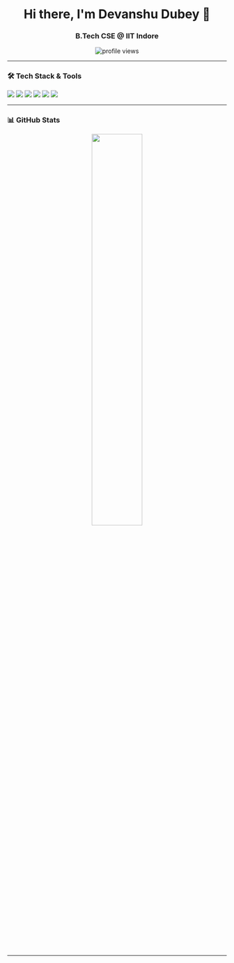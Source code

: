 <h1 align="center">Hi there, I'm Devanshu Dubey 👋</h1>
<h3 align="center">B.Tech CSE @ IIT Indore</h3>

<p align="center">
  <img src="https://komarev.com/ghpvc/?username=your-github-username&label=Profile%20Views&color=0e75b6&style=flat" alt="profile views" /> 
</p>

---

### 🛠 **Tech Stack & Tools**
<p align="left">
  <img src="https://img.shields.io/badge/C++-00599C?style=for-the-badge&logo=cplusplus&logoColor=white" />
  <img src="https://img.shields.io/badge/OpenGL-5586A4?style=for-the-badge&logo=opengl&logoColor=white" />
  <img src="https://img.shields.io/badge/Python-3776AB?style=for-the-badge&logo=python&logoColor=white" />
  <img src="https://img.shields.io/badge/Matplotlib-11557C?style=for-the-badge&logo=python&logoColor=white" />
  <img src="https://img.shields.io/badge/TensorFlow-FF6F00?style=for-the-badge&logo=tensorflow&logoColor=white" />
  <img src="https://img.shields.io/badge/PyTorch-EE4C2C?style=for-the-badge&logo=pytorch&logoColor=white" />
</p>

---

### 📊 **GitHub Stats**
<p align="center">
  <img width="48%" src="https://github-readme-stats.vercel.app/api?username=DevanshuDubey&show_icons=true&theme=radical" />

</p>

---
